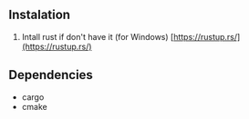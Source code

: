 ## Instalation
1. Intall rust if don't have it (for Windows)
[https://rustup.rs/](https://rustup.rs/)
## Dependencies 
- cargo 
- cmake
